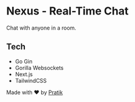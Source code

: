 # Nexus - Real-Time Chat

Chat with anyone in a room.

## Tech

- Go Gin
- Gorilla Websockets
- Next.js
- TailwindCSS

Made with :heart: by [Pratik](https://pratikstemkar.in)
